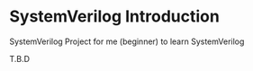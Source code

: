 SystemVerilog Introduction
====

SystemVerilog Project for me (beginner) to learn SystemVerilog

<!--- ## Description

## Demo

## VS.

## Requirement

## Usage

## Install

## Contribution

## Licence

[MIT](https://github.com/tcnksm/tool/blob/master/LICENCE)

## Author

[ito-nobuo](https://github.com/ito-nobuo)
--->

T.B.D
